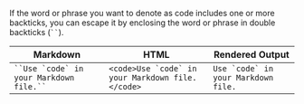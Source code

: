 
If the word or phrase you want to denote as code includes one or more backticks, you can escape it by enclosing the word or phrase in double backticks (` `` `).

|Markdown|HTML|Rendered Output|
|---|---|---|
|``` ``Use `code` in your Markdown file.`` ```|``<code>Use `code` in your Markdown file.</code>``|``Use `code` in your Markdown file.``|